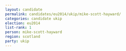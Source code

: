 ```yaml
---
layout: candidate
permalink: candidates/eu2014/ukip/mike-scott-hayward/
categories: candidate ukip
election: eu2014
list-rank: 1
person: mike-scott-hayward
region: scotland
party: ukip
---
```

